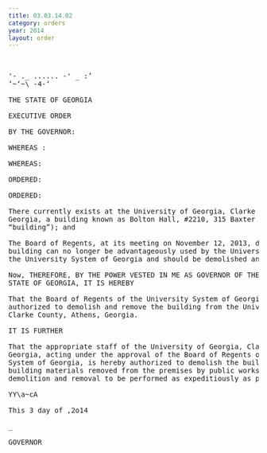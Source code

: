 ```yaml
---
title: 03.03.14.02
category: orders
year: 2014
layout: order
---
```


<pre> 

'- ._ ...... -' _ :’
‘~‘~\ -4-‘

THE STATE OF GEORGIA

EXECUTIVE ORDER

BY THE GOVERNOR:

WHEREAS :

WHEREAS:

ORDERED:

ORDERED:

There currently exists at the University of Georgia, Clarke County, Athens,
Georgia, a building known as Bolton Hall, #2210, 315 Baxter Street, (the
“building”); and

The Board of Regents, at its meeting on November 12, 2013, declared that said
building can no longer be advantageously used by the University of Georgia or
the University System of Georgia and should be demolished and removed.

Now, THEREFORE, BY THE POWER VESTED IN ME AS GOVERNOR OF THE
STATE OF GEORGIA, IT IS HEREBY

That the Board of Regents of the University System of Georgia is hereby
authorized to demolish and remove the building from the University of Georgia,
Clarke County, Athens, Georgia.

IT IS FURTHER

That the appropriate staff of the University of Georgia, Clarke County, Athens,
Georgia, acting under the approval of the Board of Regents of the University
System of Georgia, is hereby authorized to demolish the building and to have all
building materials removed from the premises by public works contract; all said
demolition and removal to be performed as expeditiously as possible.

YY\a~cA

This 3 day of ,2o14

_ 

GOVERNOR

</pre>
